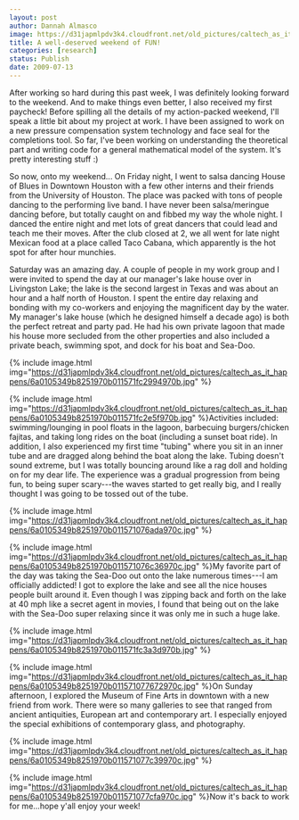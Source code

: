 ```yaml
---
layout: post
author: Dannah Almasco
image: https://d31japmlpdv3k4.cloudfront.net/old_pictures/caltech_as_it_happens/6a0105349b8251970b011571074d75970c.jpg
title: A well-deserved weekend of FUN!
categories: [research]
status: Publish
date: 2009-07-13
---
```



After working so hard during this past week, I was definitely looking forward to the weekend. And to make things even better, I also received my first paycheck!
Before spilling all the details of my action-packed weekend, I'll speak a little bit about my project at work. I have been assigned to work on a new pressure compensation system technology and face seal for the completions tool. So far, I've been working on understanding the theoretical part and writing code for a general mathematical model of the system. It's pretty interesting stuff :)

So now, onto my weekend... 
On Friday night, I went to salsa dancing House of Blues in Downtown Houston with a few other interns and their friends from the University of Houston. The place was packed with tons of people dancing to the performing live band. I have never been salsa/meringue dancing before, but totally caught on and fibbed my way the whole night. I danced the entire night and met lots of great dancers that could lead and teach me their moves. After the club closed at 2, we all went for late night Mexican food at a place called Taco Cabana, which apparently is the hot spot for after hour munchies.

Saturday was an amazing day. A couple of people in my work group and I were invited to spend the day at our manager's lake house over in Livingston Lake; the lake is the second largest in Texas and was about an hour and a half north of Houston. I spent the entire day relaxing and bonding with my co-workers and enjoying the magnificent day by the water. My manager's lake house (which he designed himself a decade ago) is both the perfect retreat and party pad. He had his own private lagoon that made his house more secluded from the other properties and also included a private beach, swimming spot, and dock for his boat and Sea-Doo. 


{% include image.html img="https://d31japmlpdv3k4.cloudfront.net/old_pictures/caltech_as_it_happens/6a0105349b8251970b011571fc2994970b.jpg" %}

{% include image.html img="https://d31japmlpdv3k4.cloudfront.net/old_pictures/caltech_as_it_happens/6a0105349b8251970b011571fc2e5f970b.jpg" %}Activities included: swimming/lounging in pool floats in the lagoon, barbecuing burgers/chicken fajitas, and taking long rides on the boat (including a sunset boat ride). In addition, I also experienced my first time "tubing" where you sit in an inner tube and are dragged along behind the boat along the lake. Tubing doesn't sound extreme, but I was totally bouncing around like a rag doll and holding on for my dear life. The experience was a gradual progression from being fun, to being super scary---the waves started to get really big, and I really thought I was going to be tossed out of the tube. 


{% include image.html img="https://d31japmlpdv3k4.cloudfront.net/old_pictures/caltech_as_it_happens/6a0105349b8251970b011571076ada970c.jpg" %}

{% include image.html img="https://d31japmlpdv3k4.cloudfront.net/old_pictures/caltech_as_it_happens/6a0105349b8251970b011571076c36970c.jpg" %}My favorite part of the day was taking the Sea-Doo out onto the lake numerous times---I am officially addicted! I got to explore the lake and see all the nice houses people built around it. Even though I was zipping back and forth on the lake at 40 mph like a secret agent in movies, I found that being out on the lake with the Sea-Doo super relaxing since it was only me in such a huge lake. 


{% include image.html img="https://d31japmlpdv3k4.cloudfront.net/old_pictures/caltech_as_it_happens/6a0105349b8251970b011571fc3a3d970b.jpg" %}

{% include image.html img="https://d31japmlpdv3k4.cloudfront.net/old_pictures/caltech_as_it_happens/6a0105349b8251970b011571077672970c.jpg" %}On Sunday afternoon, I explored the Museum of Fine Arts in downtown with a new friend from work. There were so many galleries to see that ranged from ancient antiquities, European art and contemporary art. I especially enjoyed the special exhibitions of contemporary glass, and photography.


{% include image.html img="https://d31japmlpdv3k4.cloudfront.net/old_pictures/caltech_as_it_happens/6a0105349b8251970b011571077c39970c.jpg" %}

{% include image.html img="https://d31japmlpdv3k4.cloudfront.net/old_pictures/caltech_as_it_happens/6a0105349b8251970b011571077cfa970c.jpg" %}Now it's back to work for me...hope y'all enjoy your week!

